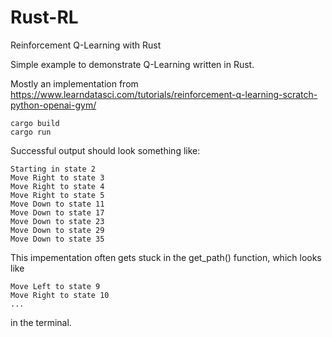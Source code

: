 # Rust-RL
Reinforcement Q-Learning with Rust

Simple example to demonstrate Q-Learning written in Rust.

Mostly an implementation from
https://www.learndatasci.com/tutorials/reinforcement-q-learning-scratch-python-openai-gym/


```
cargo build
cargo run
```

Successful output should look something like:

```
Starting in state 2
Move Right to state 3
Move Right to state 4
Move Right to state 5
Move Down to state 11
Move Down to state 17
Move Down to state 23
Move Down to state 29
Move Down to state 35
```

This impementation often gets stuck in the get_path() function, which looks like

```
Move Left to state 9
Move Right to state 10
...
```
in the terminal.
